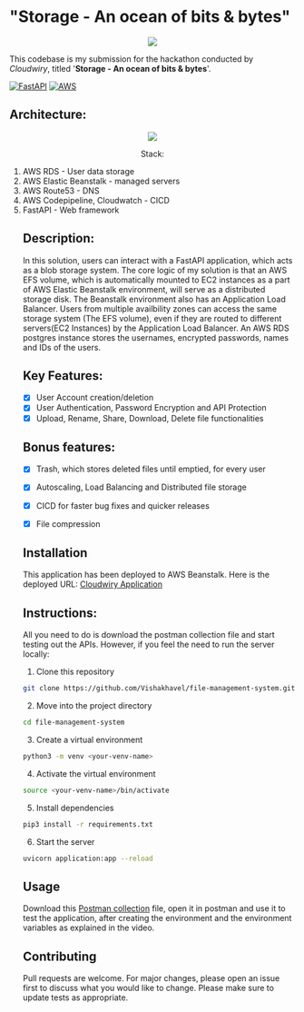# "Storage - An ocean of bits & bytes"
<p align = "center">
 <img src="https://user-images.githubusercontent.com/54572908/151648343-68e9057e-44ee-4003-b829-8aec95707005.png"/>

This codebase is my submission for the hackathon conducted by *Cloudwiry*, titled '**Storage - An ocean of bits & bytes**'.

[![FastAPI](https://img.shields.io/badge/Framework-FastAPI-brightgreen)](https://fastapi.tiangolo.com/)
[![AWS](https://img.shields.io/badge/CSP-AWS-brightgreen)](https://aws.amazon.com/)


## Architecture:
 <p align = "center">
 <img src ="https://user-images.githubusercontent.com/54572908/151702378-e11a4a12-239e-492d-87df-5075be2e946f.png"/>
 </p>
 
 <p align = "center">
 Stack: 
 <ol>
 <li> AWS RDS - User data storage </li>
 <li>AWS Elastic Beanstalk - managed servers </li>
 <li> AWS Route53 - DNS </li>
 <li> AWS Codepipeline, Cloudwatch - CICD </li>
 <li> FastAPI - Web framework </li>
 
 </p>

## Description:
In this solution, users can interact with a FastAPI application, which acts as a blob storage system. The core logic of my solution is that an AWS EFS volume, which is automatically mounted to EC2 instances as a part of AWS Elastic Beanstalk environment, will serve as a distributed storage disk. The Beanstalk environment also has an Application Load Balancer. Users from multiple availbility zones can access the same storage system (The EFS volume), even if they are routed to different servers(EC2 Instances) by the Application Load Balancer. An AWS RDS postgres instance stores the usernames, encrypted passwords, names and IDs of the users. 


## Key Features:

- [x] User Account creation/deletion
- [x] User Authentication, Password Encryption and API Protection
- [x] Upload, Rename, Share, Download, Delete file functionalities

## Bonus features:
- [x] Trash, which stores deleted files until emptied, for every user
- [x] Autoscaling, Load Balancing and Distributed file storage
- [x] CICD for faster bug fixes and quicker releases
- [x] File compression


## Installation

This application has been deployed to AWS Beanstalk. Here is the deployed URL:
[Cloudwiry Application](http://cloudwiry-backend-fastapi.ap-south-1.elasticbeanstalk.com/docs) 


## Instructions:

All you need to do is download the postman collection file and start testing out the APIs. However, if you feel the need to run the server locally:
1. Clone this repository
```bash
git clone https://github.com/Vishakhavel/file-management-system.git
```
2. Move into the project directory 
```bash
cd file-management-system
```
3. Create a virtual environment
```bash
python3 -m venv <your-venv-name>
```
4. Activate the virtual environment
```bash
source <your-venv-name>/bin/activate
```
5. Install dependencies
```bash
pip3 install -r requirements.txt
```
6. Start the server
```bash
uvicorn application:app --reload
```

## Usage
Download this [Postman collection](https://drive.google.com/file/d/1ngA5W9vZWvkGp0QMgqNKU6DrZfguDFzV/view?usp=sharing) file, open it in postman and use it to test the application, after creating the environment and the environment variables as explained in the video. 

## Contributing
Pull requests are welcome. For major changes, please open an issue first to discuss what you would like to change.
Please make sure to update tests as appropriate.
